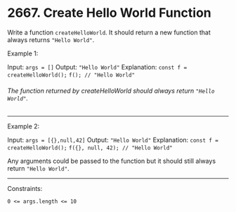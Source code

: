 # 2667. Create Hello World Function

Write a function `createHelloWorld`. It should return a new function that always returns `"Hello World"`.
 

Example 1:

Input: `args = []`
Output: `"Hello World"`
Explanation:
`const f = createHelloWorld();`
`f(); // "Hello World"`

###### The function returned by createHelloWorld should always return `"Hello World"`.
---
Example 2:

Input: `args = [{},null,42]`
Output: `"Hello World"`
Explanation:
`const f = createHelloWorld();`
`f({}, null, 42); // "Hello World"`

Any arguments could be passed to the function but it should still always return `"Hello World"`.
 
---
Constraints:

`0 <= args.length <= 10`